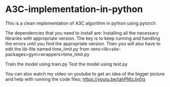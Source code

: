 # A3C-implementation-in-python
This is a clean implementation of A3C algorithm in pyhton using pytorch

The dependencies that you need to install are:
Installing all the necessary libraries with appropriate version. The key is to keep running and handling the errors until you find the appropriate version.
Then you will also have to edit the lib-file named time_limit.py from venv>lib>site-packages>gym>wrappers>time_limit.py 

Train the model using train.py
Test the model using test.py

You can also watch my video on youtube to get an idea of the bigger picture and help with running the code files;
https://youtu.be/tahPMzJjn0g
